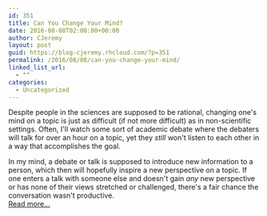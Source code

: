 ```yaml
---
id: 351
title: Can You Change Your Mind?
date: 2016-08-08T02:00:00+00:00
author: CJeremy
layout: post
guid: https://blog-cjeremy.rhcloud.com/?p=351
permalink: /2016/08/08/can-you-change-your-mind/
linked_list_url:
  - ""
categories:
  - Uncategorized
---
```

Despite people in the sciences are supposed to be rational, changing one's mind on a topic is just as difficult (if not more difficult) as in non-scientific settings. Often, I'll watch some sort of academic debate where the debaters will talk for over an hour on a topic, yet they _still_ won't listen to each other in a way that accomplishes the goal.

In my mind, a debate or talk is supposed to introduce new information to a person, which then will hopefully inspire a new perspective on a topic. If one enters a talk with someone else and doesn't gain _any_ new perspective or has none of their views stretched or challenged, there's a fair chance the conversation wasn't productive. <span class="post-teaser-more">&nbsp;<br /><a href="http://blog-cjeremy.rhcloud.com/2016/08/08/can-you-change-your-mind/" title="Permanent Link: Can You Change Your Mind?" rel="bookmark">Read more...</br></span></p>
